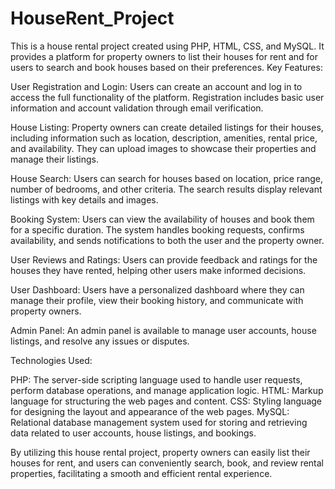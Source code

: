 # HouseRent_Project
This is a house rental project created using PHP, HTML, CSS, and MySQL. It provides a platform for property owners to list their houses for rent and for users to search and book houses based on their preferences.
Key Features:

User Registration and Login: Users can create an account and log in to access the full functionality of the platform. Registration includes basic user information and account validation through email verification.

House Listing: Property owners can create detailed listings for their houses, including information such as location, description, amenities, rental price, and availability. They can upload images to showcase their properties and manage their listings.

House Search: Users can search for houses based on location, price range, number of bedrooms, and other criteria. The search results display relevant listings with key details and images.

Booking System: Users can view the availability of houses and book them for a specific duration. The system handles booking requests, confirms availability, and sends notifications to both the user and the property owner.

User Reviews and Ratings: Users can provide feedback and ratings for the houses they have rented, helping other users make informed decisions.

User Dashboard: Users have a personalized dashboard where they can manage their profile, view their booking history, and communicate with property owners.

Admin Panel: An admin panel is available to manage user accounts, house listings, and resolve any issues or disputes.

Technologies Used:

PHP: The server-side scripting language used to handle user requests, perform database operations, and manage application logic.
HTML: Markup language for structuring the web pages and content.
CSS: Styling language for designing the layout and appearance of the web pages.
MySQL: Relational database management system used for storing and retrieving data related to user accounts, house listings, and bookings.

By utilizing this house rental project, property owners can easily list their houses for rent, and users can conveniently search, book, and review rental properties, facilitating a smooth and efficient rental experience.
